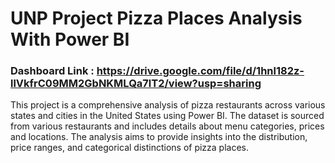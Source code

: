 # UNP Project Pizza Places Analysis With Power BI

### Dashboard Link : https://drive.google.com/file/d/1hnl182z-llVkfrC09MM2GbNKMLQa7lT2/view?usp=sharing

This project is a comprehensive analysis of pizza restaurants across various states and cities in the United States using Power BI. The dataset is sourced from various restaurants and includes details about menu categories, prices and locations.
The analysis aims to provide insights into the distribution, price ranges, and categorical distinctions of pizza places.
